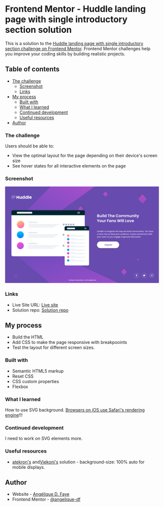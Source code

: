 # Frontend Mentor - Huddle landing page with single introductory section solution

This is a solution to the [Huddle landing page with single introductory section challenge on Frontend Mentor](https://www.frontendmentor.io/challenges/huddle-landing-page-with-a-single-introductory-section-B_2Wvxgi0). Frontend Mentor challenges help you improve your coding skills by building realistic projects.

## Table of contents

-   [The challenge](#the-challenge)
    -   [Screenshot](#screenshot)
    -   [Links](#links)
-   [My process](#my-process)
    -   [Built with](#built-with)
    -   [What I learned](#what-i-learned)
    -   [Continued development](#continued-development)
    -   [Useful resources](#useful-resources)
-   [Author](#author)

### The challenge

Users should be able to:

-   View the optimal layout for the page depending on their device's screen size
-   See hover states for all interactive elements on the page

### Screenshot

![](./src/design/solution_screenshot.png)

### Links

-   Live Site URL: [Live site](https://angeliquedf.github.io/huddle-landing-page-with-single-introductory-section-master/)
-   Solution repo: [Solution repo](https://github.com/angeliquedf/huddle-landing-page-with-single-introductory-section-master)

## My process

-   Build the HTML
-   Add CSS to make the page responsive with breakpooints
-   Test the layout for different screen sizes.

### Built with

-   Semantic HTML5 markup
-   Reset CSS
-   CSS custom properties
-   Flexbox

### What I learned

How to use SVG background.
[Browsers on iOS use Safari's rendering engine](https://www.howtogeek.com/184283/why-third-party-browsers-will-always-be-inferior-to-safari-on-iphone-and-ipad/)!!!

### Continued development

I need to work on SVG elements more.

### Useful resources

-   [atekron's](https://github.com/atekron/fm-huddle-landing-page-with-single-introductory-section/blob/master/style.css) and[Vjekoni's](https://github.com/Frontend-Mentor-projects/Huddle-landing-page/blob/main/style.css) solution - background-size: 100% auto for mobile displays.

## Author

-   Website - [Angélique D. Faye](https://adf.dev)
-   Frontend Mentor - [@angelique-df](https://www.frontendmentor.io/profile/angelique-df)
